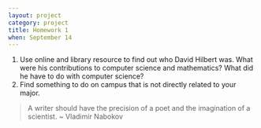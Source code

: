 ```yaml
---
layout: project
category: project
title: Homework 1
when: September 14
---
```

1. Use online and library resource to find out who David Hilbert was.  What were his contributions to computer science and mathematics?  What did he have to do with computer science?
2. Find something to do on campus that is not directly related to your major.

> A writer should have the precision of a poet and the imagination of a scientist. ~ Vladimir Nabokov